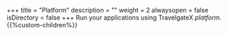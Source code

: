 +++
title = "Platform"
description = ""
weight = 2
alwaysopen = false
isDirectory = false
+++
Run your applications using TravelgateX _platform_.
{{%custom-children%}}
